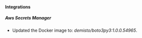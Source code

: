 #### Integrations
##### Aws Secrets Manager
- Updated the Docker image to: *demisto/boto3py3:1.0.0.54965*.

